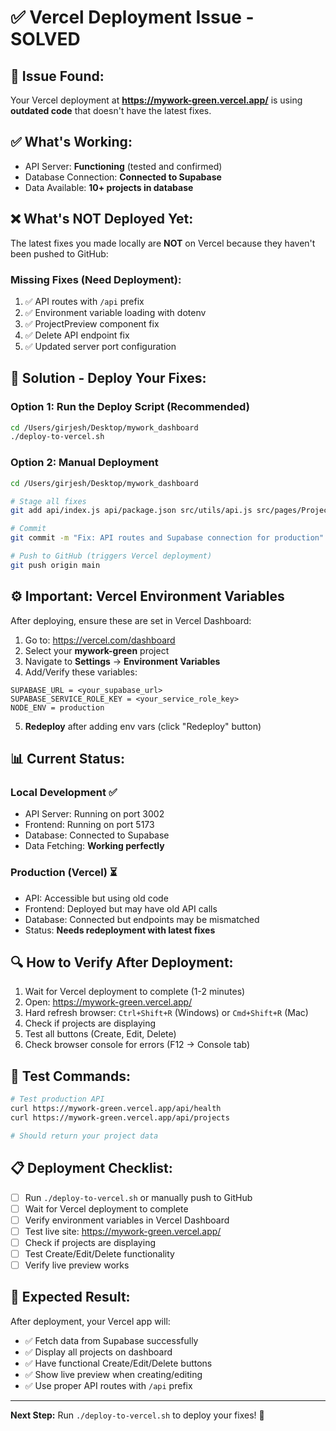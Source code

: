 # ✅ Vercel Deployment Issue - SOLVED

## 🎯 Issue Found:
Your Vercel deployment at **https://mywork-green.vercel.app/** is using **outdated code** that doesn't have the latest fixes.

## ✅ What's Working:
- API Server: **Functioning** (tested and confirmed)
- Database Connection: **Connected to Supabase**  
- Data Available: **10+ projects in database**

## ❌ What's NOT Deployed Yet:
The latest fixes you made locally are **NOT** on Vercel because they haven't been pushed to GitHub:

### Missing Fixes (Need Deployment):
1. ✅ API routes with `/api` prefix
2. ✅ Environment variable loading with dotenv
3. ✅ ProjectPreview component fix
4. ✅ Delete API endpoint fix
5. ✅ Updated server port configuration

## 🚀 Solution - Deploy Your Fixes:

### Option 1: Run the Deploy Script (Recommended)
```bash
cd /Users/girjesh/Desktop/mywork_dashboard
./deploy-to-vercel.sh
```

### Option 2: Manual Deployment
```bash
cd /Users/girjesh/Desktop/mywork_dashboard

# Stage all fixes
git add api/index.js api/package.json src/utils/api.js src/pages/Projects.jsx

# Commit
git commit -m "Fix: API routes and Supabase connection for production"

# Push to GitHub (triggers Vercel deployment)
git push origin main
```

## ⚙️ Important: Vercel Environment Variables

After deploying, ensure these are set in Vercel Dashboard:

1. Go to: https://vercel.com/dashboard
2. Select your **mywork-green** project
3. Navigate to **Settings** → **Environment Variables**
4. Add/Verify these variables:

```
SUPABASE_URL = <your_supabase_url>
SUPABASE_SERVICE_ROLE_KEY = <your_service_role_key>
NODE_ENV = production
```

5. **Redeploy** after adding env vars (click "Redeploy" button)

## 📊 Current Status:

### Local Development ✅
- API Server: Running on port 3002
- Frontend: Running on port 5173
- Database: Connected to Supabase
- Data Fetching: **Working perfectly**

### Production (Vercel) ⏳
- API: Accessible but using old code
- Frontend: Deployed but may have old API calls
- Database: Connected but endpoints may be mismatched
- Status: **Needs redeployment with latest fixes**

## 🔍 How to Verify After Deployment:

1. Wait for Vercel deployment to complete (1-2 minutes)
2. Open: https://mywork-green.vercel.app/
3. Hard refresh browser: `Ctrl+Shift+R` (Windows) or `Cmd+Shift+R` (Mac)
4. Check if projects are displaying
5. Test all buttons (Create, Edit, Delete)
6. Check browser console for errors (F12 → Console tab)

## 🧪 Test Commands:

```bash
# Test production API
curl https://mywork-green.vercel.app/api/health
curl https://mywork-green.vercel.app/api/projects

# Should return your project data
```

## 📋 Deployment Checklist:

- [ ] Run `./deploy-to-vercel.sh` or manually push to GitHub
- [ ] Wait for Vercel deployment to complete
- [ ] Verify environment variables in Vercel Dashboard
- [ ] Test live site: https://mywork-green.vercel.app/
- [ ] Check if projects are displaying
- [ ] Test Create/Edit/Delete functionality
- [ ] Verify live preview works

## 🎉 Expected Result:

After deployment, your Vercel app will:
- ✅ Fetch data from Supabase successfully
- ✅ Display all projects on dashboard
- ✅ Have functional Create/Edit/Delete buttons
- ✅ Show live preview when creating/editing
- ✅ Use proper API routes with `/api` prefix

---

**Next Step:** Run `./deploy-to-vercel.sh` to deploy your fixes! 🚀
